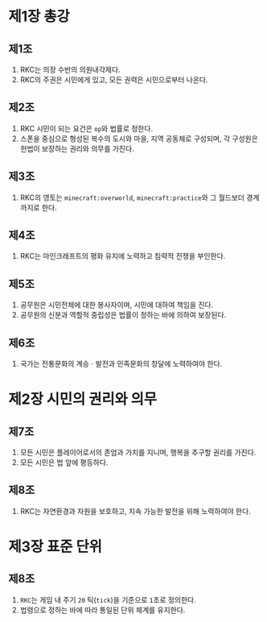 # 제1장 총강
## 제1조
1. RKC는 의장 수반의 의원내각제다.
2. RKC의 주권은 시민에게 있고, 모든 권력은 시민으로부터 나온다.

## 제2조
1. RKC 시민이 되는 요건은 `op`와 법률로 정한다.
2. 스폰을 중심으로 형성된 복수의 도시와 마을, 지역 공동체로 구성되며, 각 구성원은 헌법이 보장하는 권리와 의무를 가진다.

## 제3조
1. RKC의 영토는 `minecraft:overworld`, `minecraft:practice`와 그 월드보더 경계까지로 한다.

## 제4조
1. RKC는 마인크래프트의 평화 유지에 노력하고 침략적 전쟁을 부인한다.

## 제5조
1. 공무원은 시민전체에 대한 봉사자이며, 시민에 대하여 책임을 진다.
2. 공무원의 신분과 역할적 중립성은 법률이 정하는 바에 의하여 보장된다.

## 제6조
1. 국가는 전통문화의 계승ㆍ발전과 민족문화의 창달에 노력하여야 한다.

# 제2장 시민의 권리와 의무
## 제7조
1. 모든 시민은 플레이어로서의 존엄과 가치를 지니며, 행복을 추구할 권리를 가진다.
2. 모든 시민은 법 앞에 평등하다.

## 제8조
1. RKC는 자연환경과 자원을 보호하고, 지속 가능한 발전을 위해 노력하여야 한다.

# 제3장 표준 단위

## 제8조
1. `RKC`는 게임 내 주기 `20` 틱(`tick`)을 기준으로 `1`초로 정의한다.
2. 법령으로 정하는 바에 따라 통일된 단위 체계를 유지한다.